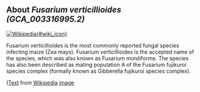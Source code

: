 
About *Fusarium verticillioides (GCA\_003316995.2)* 
--------------------------------------------------------------

[![Wikipedia](/img/wikipedia_logo_v2_en.png){#wiki_icon}](http://en.wikipedia.org/wiki/Fusarium_verticillioides)

Fusarium verticillioides is the most commonly reported fungal species infecting
maize (Zea mays). Fusarium verticillioides is the accepted name of the species,
which was also known as Fusarium moniliforme. The species has also been
described as mating population A of the Fusarium fujikuroi species complex
(formally known as Gibberella fujikuroi species complex).

([Text](http://en.wikipedia.org/wiki/Fusarium_verticillioides) from [Wikipedia](http://en.wikipedia.org/) 
[image](https://commons.wikimedia.org/wiki/File:Fusarium_verticillioides_01.jpg)
